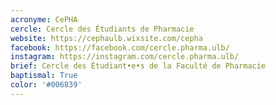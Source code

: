 ```yaml
---
acronyme: CePHA
cercle: Cercle des Étudiants de Pharmacie
website: https://cephaulb.wixsite.com/cepha
facebook: https://facebook.com/cercle.pharma.ulb/
instagram: https://instagram.com/cercle.pharma.ulb/
brief: Cercle des Étudiant•e•s de la Faculté de Pharmacie
baptismal: True
color: '#006839'
---
```


